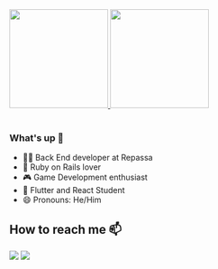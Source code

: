 <link rel="stylesheet" href="https://cdn.jsdelivr.net/gh/devicons/devicon@v2.13.0/devicon.min.css">


<div>
    <a href="https://github.com/mateussenne"> 
        <img height="175rem" src="https://github-readme-stats.vercel.app/api?username=mateussenne&show_icons=true&theme=radical">
        <img height="175rem" src="https://github-readme-stats.vercel.app/api/top-langs/?username=mateussenne&layout=compact&theme=radical">
    </a>
</div>
<br/>



### What's up 👋
- 👨‍💻  Back End developer at Repassa
- 💎  Ruby on Rails lover
- 🎮  Game Development enthusiast
- 📱  Flutter and React Student
- 😄  Pronouns: He/Him

<!--## Languages 
<i class="devicon-ruby-plain-wordmark colored"></i>
<i class="devicon-flutter-plain colored"></i>
<i class="devicon-react-original-wordmark colored"></i>
<i class="devicon-csharp-plain-wordmark colored"></i>
<i class="devicon-unity-original-wordmark colored"></i> -->

## How to reach me 📫
<a href="mailto:mateussenne@gmail.com"><img src="https://camo.githubusercontent.com/927d6b3961fa048ff7303daf291cb5869dfa25018997cf8c1373c2f6a85b1458/68747470733a2f2f696d672e736869656c64732e696f2f62616467652f2d476d61696c2d2532333333333f7374796c653d666f722d7468652d6261646765266c6f676f3d676d61696c266c6f676f436f6c6f723d7768697465" data-canonical-src="https://img.shields.io/badge/-Gmail-%23333?style=for-the-badge&amp;logo=gmail&amp;logoColor=white" style="max-width:100%;"></a>
<a href="https://www.linkedin.com/in/mateussenne/" rel="nofollow"><img src="https://camo.githubusercontent.com/c00f87aeebbec37f3ee0857cc4c20b21fefde8a96caf4744383ebfe44a47fe3f/68747470733a2f2f696d672e736869656c64732e696f2f62616467652f2d4c696e6b6564496e2d2532333030373742353f7374796c653d666f722d7468652d6261646765266c6f676f3d6c696e6b6564696e266c6f676f436f6c6f723d7768697465" data-canonical-src="https://img.shields.io/badge/-LinkedIn-%230077B5?style=for-the-badge&amp;logo=linkedin&amp;logoColor=white" style="max-width:100%;"></a>
